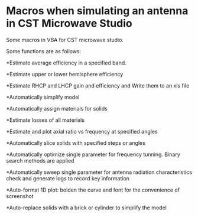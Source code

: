 # Macros when simulating an antenna in CST Microwave Studio
Some macros in VBA for CST microwave studio.

Some functions are as follows:

*Estimate average efficiency in a specified band.

*Estimate upper or lower hemisphere efficiency 

*Estimate RHCP and LHCP gain and efficiency and Write them to an xls file

*Automatically simplify model

*Automatically assign materials for solids

*Estimate losses of all materials

*Estimate and plot axial ratio vs frequency at specified angles

*Automatically slice solids with specified steps or angles

*Automatically optimize single parameter for frequency tunning. Binary search methods are applied

*Automatically sweep single parameter for antenna radiation characteristics check and generate logs to record key information

*Auto-format 1D plot: bolden the curve and font for the convenience of screenshot

*Auto-replace solids with a brick or cylinder to simplify the model
